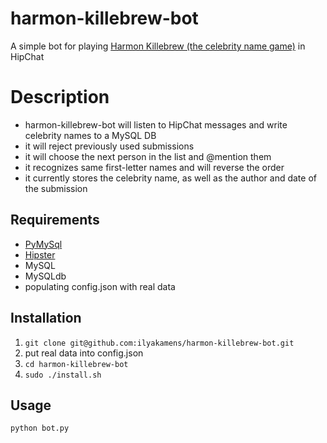 # harmon-killebrew-bot
A simple bot for playing [Harmon Killebrew (the celebrity name game)](https://localwiki.org/davis/Harmon_Killebrew) in HipChat

# Description
- harmon-killebrew-bot will listen to HipChat messages and write celebrity names to a MySQL DB
- it will reject previously used submissions
- it will choose the next person in the list and @mention them
- it recognizes same first-letter names and will reverse the order
- it currently stores the celebrity name, as well as the author and date of the submission

## Requirements
- [PyMySql](https://github.com/PyMySQL/PyMySQL)
- [Hipster](https://github.com/a2design-inc/hipster)
- MySQL
- MySQLdb
- populating config.json with real data

## Installation
1. `git clone git@github.com:ilyakamens/harmon-killebrew-bot.git`
2. put real data into config.json
3. `cd harmon-killebrew-bot`
4. `sudo ./install.sh`

## Usage
`python bot.py`
